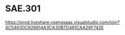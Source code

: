 # SAE.301
https://prod.liveshare.vsengsaas.visualstudio.com/join?4C54630C926814A3CA30B7D461CAA29F742E
